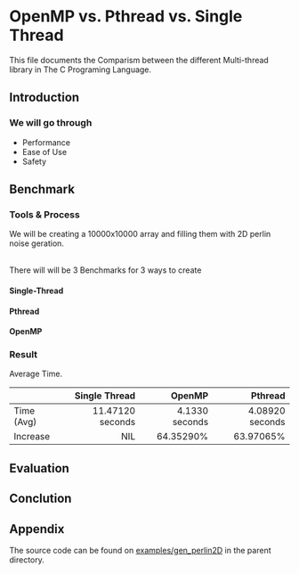 # OpenMP vs. Pthread vs. Single Thread

This file documents the Comparism between the different Multi-thread library in The C Programing Language.

## Introduction


### We will go through

* Performance
* Ease of Use
* Safety


## Benchmark

### Tools & Process

We will be creating a 10000x10000 array and filling them with 2D perlin noise geration.
<br>
<br>

There will will be 3 Benchmarks for 3 ways to create

#### Single-Thread

#### Pthread

#### OpenMP

### Result

Average Time. <br>

|          |   Single Thread|        OpenMP|        Pthread|
|:---------|---------------:|-------------:|--------------:|
|Time (Avg)|11.47120 seconds|4.1330 seconds|4.08920 seconds|
|Increase  |             NIL|     64.35290%|      63.97065%|

## Evaluation

## Conclution

## Appendix

The source code can be found on [examples/gen_perlin2D](../../examples/gen_perlin2D) in the parent directory.


